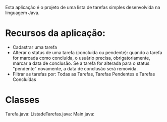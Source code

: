 Esta aplicação é o projeto de uma lista de tarefas simples desenvolvida na linguagem Java.

# Recursos da aplicação:

- Cadastrar uma tarefa
- Alterar o status de uma tarefa (concluída ou pendente): quando a tarefa for marcada como concluída, o usuário precisa, obrigatoriamente, marcar a data de conclusão. Se a tarefa for alterada para o status "pendente" novamente, a data de conclusão será removida.
- Filtrar as tarefas por: Todas as Tarefas, Tarefas Pendentes e Tarefas Concluídas

# Classes
Tarefa.java:
ListadeTarefas.java:
Main.java: 
